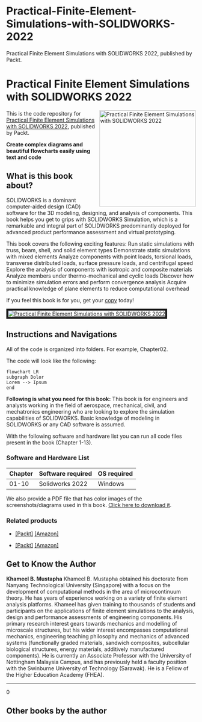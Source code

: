 # Practical-Finite-Element-Simulations-with-SOLIDWORKS-2022
Practical Finite Element Simulations with SOLIDWORKS 2022, published by Packt.


# Practical Finite Element Simulations with SOLIDWORKS 2022

<a href="https://www.packtpub.com/product/practical-finite-element-simulations-with-solidworks-2022/9781801819923"><img src="https://static.packt-cdn.com/products/9781801819923/cover/smaller" alt="Practical Finite Element Simulations with SOLIDWORKS 2022" height="256px" align="right"></a>

This is the code repository for [Practical Finite Element Simulations with SOLIDWORKS 2022](https://www.packtpub.com/product/practical-finite-element-simulations-with-solidworks-2022/9781801819923), published by Packt.

**Create complex diagrams and beautiful flowcharts easily using text and code**

## What is this book about?
SOLIDWORKS is a dominant computer-aided design (CAD) software for the 3D modeling, designing, and analysis of components. This book helps you get to grips with SOLIDWORKS Simulation, which is a remarkable and integral part of SOLIDWORKS predominantly deployed for advanced product performance assessment and virtual prototyping.

This book covers the following exciting features:
Run static simulations with truss, beam, shell, and solid element types
Demonstrate static simulations with mixed elements
Analyze components with point loads, torsional loads, transverse distributed loads, surface pressure loads, and centrifugal speed
Explore the analysis of components with isotropic and composite materials
Analyze members under thermo-mechanical and cyclic loads
Discover how to minimize simulation errors and perform convergence analysis
Acquire practical knowledge of plane elements to reduce computational overhead

If you feel this book is for you, get your [copy](https://www.amazon.com/Practical-Finite-Element-Simulations-SOLIDWORKS/dp/1801819920) today!

<a href="https://www.packtpub.com/product/practical-finite-element-simulations-with-solidworks-2022/9781801819923"><img src="https://static.packt-cdn.com/products/9781801819923/cover/smaller" 
alt="Practical Finite Element Simulations with SOLIDWORKS 2022" border="5" /></a>

## Instructions and Navigations
All of the code is organized into folders. For example, Chapter02.

The code will look like the following:
```
flowchart LR
subgraph Dolor
Lorem --> Ipsum
end
```

**Following is what you need for this book:**
This book is for engineers and analysts working in the field of aerospace, mechanical, civil, and mechatronics engineering who are looking to explore the simulation capabilities of SOLIDWORKS. Basic knowledge of modeling in SOLIDWORKS or any CAD software is assumed.

With the following software and hardware list you can run all code files present in the book (Chapter 1-13).
### Software and Hardware List
| Chapter | Software required | OS required |
| -------- | ------------------------------------ | ----------------------------------- |
| 01-10 | Solidworks 2022 | Windows |


We also provide a PDF file that has color images of the screenshots/diagrams used in this book. [Click here to download it](https://static.packt-cdn.com/downloads/9781801819923_ColorImages.pdf).

### Related products
*  [[Packt]](https://www.packtpub.com/product/practical-autodesk-autocad-2021-and-autocad-lt-2021/9781789809152) [[Amazon]](https://www.amazon.com/Practical-Autodesk-AutoCAD-2021-no-nonsense-ebook/dp/B082PYHGYM)

*  [[Packt]](https://www.packtpub.com/product/learn-solidworks-2020/9781789804102) [[Amazon]](https://www.amazon.com/Learn-SOLIDWORKS-2020-hands-accomplished/dp/1789804108)


## Get to Know the Author
**Khameel B. Mustapha**
Khameel B. Mustapha obtained his doctorate from Nanyang Technological University (Singapore) with a focus on the development of computational methods in the area of microcontinuum theory. He has years of experience working on a variety of finite element analysis platforms. Khameel has given training to thousands of students and participants on the applications of finite element simulations to the analysis, design and performance assessments of engineering components. His primary research interest gears towards mechanics and modelling of microscale structures, but his wider interest encompasses computational mechanics, engineering teaching philosophy and mechanics of advanced systems (functionally graded materials, sandwich composites, subcellular biological structures, energy materials, additively manufactured components). He is currently an Associate Professor with the University of Nottingham Malaysia Campus, and has previously held a faculty position with the Swinburne University of Technology (Sarawak). He is a Fellow of the Higher Education Academy (FHEA).



****
0


## Other books by the author
[]()

[]()


